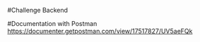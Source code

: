#Challenge Backend

#Documentation with Postman https://documenter.getpostman.com/view/17517827/UV5aeFQk
